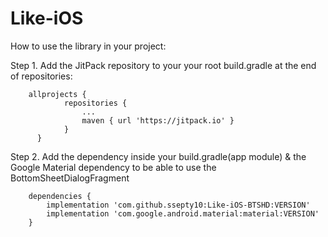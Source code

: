 # Like-iOS

How to use the library in your project:

Step 1. 
  Add the JitPack repository to your your root build.gradle at the end of repositories:
  
      	allprojects {
		        repositories {
			        ...
			        maven { url 'https://jitpack.io' }
		        }
	      }
        
Step 2.
  Add the dependency inside your build.gradle(app module) & the Google Material dependency to be able to use the BottomSheetDialogFragment
  
	    dependencies {
            implementation 'com.github.ssepty10:Like-iOS-BTSHD:VERSION'
            implementation 'com.google.android.material:material:VERSION'
	    }
  

